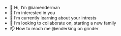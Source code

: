 - 👋 Hi, I’m @iamenderman
- 👀 I’m interested in you
- 🌱 I’m currently learning about your intrests
- 💞️ I’m looking to collaborate on, starting a new family
- 📫 How to reach me @enderking on grinder

<!---
iamenderman/iamenderman is a ✨ special ✨ repository because its `README.md` (this file) appears on your GitHub profile.
You can click the Preview link to take a look at your changes.
--->
